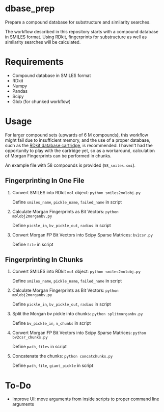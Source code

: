 # dbase_prep

Prepare a compound database for substructure and similarity searches.

The workflow described in this repository starts with a compound database in SMILES format.  Using RDkit, fingerprints for substructure as well as similarity searches will be calculated.

# Requirements

* Compound database in SMILES format
* RDkit
* Numpy
* Pandas
* Scipy
* Glob (for chunked workflow)

# Usage

For larger compound sets (upwards of 6 M compounds), this workflow might fail due to insufficient memory, and the use of a proper database, such as the [RDkit database cartridge](https://www.rdkit.org/docs/Cartridge.html), is recommended.  I haven't had the opportunity to play with the cartridge yet, so as a workaround, calculation of  Morgan Fingerprints can be performed in chunks.

An example file with 58 compounds is provided (`58_smiles.smi`).

## Fingerprinting In One File

1. Convert SMILES into RDkit `mol` object: `python smiles2molobj.py`

   Define `smiles_name`, `pickle_name`, `failed_name` in script

2. Calculate Morgan Fingerprints as Bit Vectors: `python molobj2morganbv.py`

   Define `pickle_in`, `bv_pickle_out`, `radius` in script

3. Convert Morgan FP Bit Vectors into Scipy Sparse Matrices: `bv2csr.py`

   Define `file` in script

## Fingerprinting In Chunks

1. Convert SMILES into RDkit `mol` object: `python smiles2molobj.py`

   Define `smiles_name`, `pickle_name`, `failed_name` in script

2. Calculate Morgan Fingerprints as Bit Vectors: `python molobj2morganbv.py`

   Define `pickle_in`, `bv_pickle_out`, `radius` in script

3. Split the Morgan bv pickle into chunks: `python splitmorganbv.py`

   Define `bv_pickle_in`, `n_chunks` in script

4. Convert Morgan FP Bit Vectors into Scipy Sparse Matrices: `python bv2csr_chunks.py`

   Define `path`, `files` in script

5. Concatenate the chunks: `python concatchunks.py`

   Define `path`, `file`, `giant_pickle` in script

# To-Do

* Improve UI: move arguments from inside scripts to proper command line arguments

